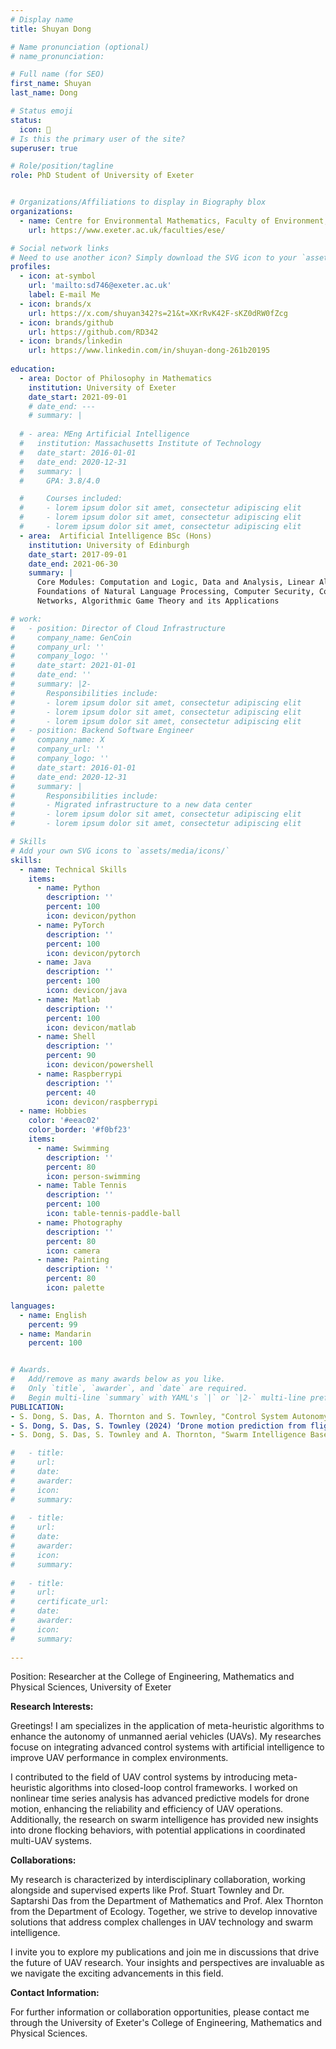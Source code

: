 ```yaml
---
# Display name
title: Shuyan Dong

# Name pronunciation (optional)
# name_pronunciation: 

# Full name (for SEO)
first_name: Shuyan
last_name: Dong

# Status emoji
status:
  icon: 🌱
# Is this the primary user of the site?
superuser: true

# Role/position/tagline
role: PhD Student of University of Exeter 


# Organizations/Affiliations to display in Biography blox
organizations:
  - name: Centre for Environmental Mathematics, Faculty of Environment, Science and Economy, University of Exeter
    url: https://www.exeter.ac.uk/faculties/ese/

# Social network links
# Need to use another icon? Simply download the SVG icon to your `assets/media/icons/` folder.
profiles:
  - icon: at-symbol
    url: 'mailto:sd746@exeter.ac.uk'
    label: E-mail Me
  - icon: brands/x
    url: https://x.com/shuyan342?s=21&t=XKrRvK42F-sKZ0dRW0fZcg
  - icon: brands/github
    url: https://github.com/RD342
  - icon: brands/linkedin
    url: https://www.linkedin.com/in/shuyan-dong-261b20195
 
education:
  - area: Doctor of Philosophy in Mathematics 
    institution: University of Exeter 
    date_start: 2021-09-01
    # date_end: ---
    # summary: |
    
  # - area: MEng Artificial Intelligence
  #   institution: Massachusetts Institute of Technology
  #   date_start: 2016-01-01
  #   date_end: 2020-12-31
  #   summary: |
  #     GPA: 3.8/4.0

  #     Courses included:
  #     - lorem ipsum dolor sit amet, consectetur adipiscing elit
  #     - lorem ipsum dolor sit amet, consectetur adipiscing elit
  #     - lorem ipsum dolor sit amet, consectetur adipiscing elit
  - area:  Artificial Intelligence BSc (Hons)
    institution: University of Edinburgh
    date_start: 2017-09-01
    date_end: 2021-06-30
    summary: |
      Core Modules: Computation and Logic, Data and Analysis, Linear Algebra, 
      Foundations of Natural Language Processing, Computer Security, Computer Communications and 
      Networks, Algorithmic Game Theory and its Applications

# work:
#   - position: Director of Cloud Infrastructure
#     company_name: GenCoin
#     company_url: ''
#     company_logo: ''
#     date_start: 2021-01-01
#     date_end: ''
#     summary: |2-
#       Responsibilities include:
#       - lorem ipsum dolor sit amet, consectetur adipiscing elit
#       - lorem ipsum dolor sit amet, consectetur adipiscing elit
#       - lorem ipsum dolor sit amet, consectetur adipiscing elit
#   - position: Backend Software Engineer
#     company_name: X
#     company_url: ''
#     company_logo: ''
#     date_start: 2016-01-01
#     date_end: 2020-12-31
#     summary: |
#       Responsibilities include:
#       - Migrated infrastructure to a new data center
#       - lorem ipsum dolor sit amet, consectetur adipiscing elit
#       - lorem ipsum dolor sit amet, consectetur adipiscing elit

# Skills
# Add your own SVG icons to `assets/media/icons/`
skills:
  - name: Technical Skills
    items:
      - name: Python
        description: ''
        percent: 100
        icon: devicon/python
      - name: PyTorch
        description: ''
        percent: 100
        icon: devicon/pytorch
      - name: Java
        description: ''
        percent: 100
        icon: devicon/java
      - name: Matlab
        description: ''
        percent: 100
        icon: devicon/matlab
      - name: Shell
        description: ''
        percent: 90
        icon: devicon/powershell
      - name: Raspberrypi
        description: ''
        percent: 40
        icon: devicon/raspberrypi
  - name: Hobbies
    color: '#eeac02'
    color_border: '#f0bf23'
    items:
      - name: Swimming
        description: ''
        percent: 80
        icon: person-swimming
      - name: Table Tennis
        description: ''
        percent: 100
        icon: table-tennis-paddle-ball
      - name: Photography
        description: ''
        percent: 80
        icon: camera
      - name: Painting
        description: ''
        percent: 80
        icon: palette

languages:
  - name: English
    percent: 99
  - name: Mandarin
    percent: 100


# Awards.
#   Add/remove as many awards below as you like.
#   Only `title`, `awarder`, and `date` are required.
#   Begin multi-line `summary` with YAML's `|` or `|2-` multi-line prefix and indent 2 spaces below.
PUBLICATION:
- S. Dong, S. Das, A. Thornton and S. Townley, "Control System Autonomy Improvement An Attempt to Introduce Meta-Heuristic Algorithms into Closed-loop UAV Control Systems", Proceedings of the IEEE, 18th International Conference on Control, Automation, Robotics and Vision (ICARCV), Dubai, United Arab Emirates, 2024, pp. 454-459
- S. Dong, S. Das, S. Townley (2024) ‘Drone motion prediction from flight data: a nonlinear time series approach’, Systems Science & Control Engineering, 12(1). doi: 10.1080/21642583.2024.2409098.
- S. Dong, S. Das, S. Townley and A. Thornton, "Swarm Intelligence Based Drone Flocking Model," Proceedings of the IEEE, 28th International Conference on Automation and Computing (ICAC), Birmingham, United Kingdom, 2023, pp. 1-6

#   - title: 
#     url: 
#     date: 
#     awarder:
#     icon: 
#     summary: 
     
#   - title: 
#     url: 
#     date: 
#     awarder:
#     icon:
#     summary: 
     
#   - title: 
#     url:
#     certificate_url: 
#     date:
#     awarder: 
#     icon: 
#     summary: 
      
---
```


Position: Researcher at the College of Engineering, Mathematics and Physical Sciences, University of Exeter

**Research Interests:**

Greetings! I am specializes in the application of meta-heuristic algorithms to enhance the autonomy of unmanned aerial vehicles (UAVs). My researches focuse on integrating advanced control systems with artificial intelligence to improve UAV performance in complex environments.

I contributed to the field of UAV control systems by introducing meta-heuristic algorithms into closed-loop control frameworks. I worked on nonlinear time series analysis has advanced predictive models for drone motion, enhancing the reliability and efficiency of UAV operations. Additionally, the research on swarm intelligence has provided new insights into drone flocking behaviors, with potential applications in coordinated multi-UAV systems.

**Collaborations:**

My research is characterized by interdisciplinary collaboration, working alongside and supervised experts like Prof. Stuart Townley and Dr. Saptarshi Das from the Department of Mathematics and Prof. Alex Thornton from the Department of Ecology. Together, we strive to develop innovative solutions that address complex challenges in UAV technology and swarm intelligence.

I invite you to explore my publications and join me in discussions that drive the future of UAV research. Your insights and perspectives are invaluable as we navigate the exciting advancements in this field.

**Contact Information:**

For further information or collaboration opportunities, please contact me through the University of Exeter's College of Engineering, Mathematics and Physical Sciences.
